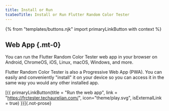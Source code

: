 ```yaml
---
title: Install or Run
tcaSeoTitle: Install or Run Flutter Random Color Tester
---
```


{% from "templates/buttons.njk" import primaryLinkButton with context %}

## Web App {.mt-0}

You can run the Flutter Random Color Tester web app in your browser on Android, ChromeOS, iOS, Linux, macOS, Windows, and more.

Flutter Random Color Tester is also a Progressive Web App (PWA). You can easily and conveniently "install" it on your device so you can access it in the same way you would any other installed app.

[{{ primaryLinkButton(title = "Run the web app", link = "https://frctester.techaurelian.com/", icon="theme/play.svg", isExternalLink = true) }}]{.not-prose}
